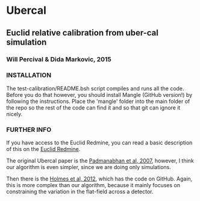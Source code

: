 # Ubercal

## Euclid relative calibration from uber-cal simulation

### Will Percival & Dida Markovic, 2015

### INSTALLATION

The test-calibration/README.bsh script compiles and runs all the code.
Before you do that however, you should install Mangle (GitHub version!) by following the instructions. Place the 'mangle' folder into the main folder of the repo so the rest of the code can find it and so that git can ignore it nicely.

### FURTHER INFO

If you have access to the Euclid Redmine, you can read a basic description of this on the [Euclid Redmine](http://euclid.roe.ac.uk/projects/gcswg/wiki/Calibration).

The original Ubercal paper is the [Padmanabhan et al, 2007](http://arxiv.org/abs/astro-ph/0703454), however, I think our algorithm is even simpler, since we are doing only simulations.

Then there is the [Holmes et al, 2012](http://arxiv.org/abs/1203.6255), which has the code on GitHub. Again, this is more complex than our algorithm, because it mainly focuses on constraining the variation in the flat-field across a detector.
